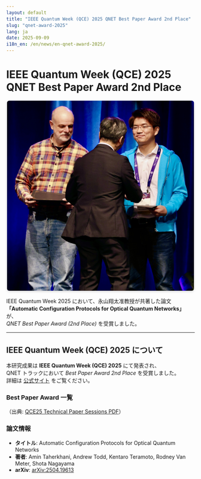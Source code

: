 ```yaml
---
layout: default
title: "IEEE Quantum Week (QCE) 2025 QNET Best Paper Award 2nd Place"
slug: "qnet-award-2025"
lang: ja
date: 2025-09-09
i18n_en: /en/news/en-qnet-award-2025/
---
```


<div class="news-article">

# IEEE Quantum Week (QCE) 2025 QNET Best Paper Award 2nd Place

<p align="center">
  <img src="/assets/img/news/award-2ndplace.jpg" alt="受賞写真" style="max-width: 500px; height: auto; border-radius: 6px; box-shadow: 0 2px 6px rgba(0,0,0,.15);" />
</p>

IEEE Quantum Week 2025 において、永山翔太准教授が共著した論文  
**「Automatic Configuration Protocols for Optical Quantum Networks」** が、  
*QNET Best Paper Award (2nd Place)* を受賞しました。

---

## IEEE Quantum Week (QCE) 2025 について

本研究成果は **IEEE Quantum Week (QCE) 2025** にて発表され、  
QNET トラックにおいて *Best Paper Award 2nd Place* を受賞しました。  
詳細は [公式サイト](https://qce.quantum.ieee.org/2025/) をご覧ください。

### Best Paper Award 一覧
（出典: [QCE25 Technical Paper Sessions PDF](https://qce.quantum.ieee.org/2025/wp-content/uploads/sites/12/2025/09/QCE25-Technical-Paper-Sessions.pdf)）

### 論文情報
- **タイトル**: Automatic Configuration Protocols for Optical Quantum Networks  
- **著者**: Amin Taherkhani, Andrew Todd, Kentaro Teramoto, Rodney Van Meter, Shota Nagayama  
- **arXiv**: [arXiv:2504.19613](https://arxiv.org/abs/2504.19613)

</div>